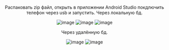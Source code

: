 <div align="center">  
  
Распаковать zip файл, открыть в приложении Android Studio покдлючить телефон через usb и запустить.
Через локальную бд.
  
![image](https://github.com/Leks2000/NotesMVVM/assets/107043945/36e4f5e1-23cf-47c0-befc-8113a7586a31)
![image](https://github.com/Leks2000/NotesMVVM/assets/107043945/efffb1f8-b3b4-4ea3-a1eb-11df44b13395)
![image](https://github.com/Leks2000/NotesMVVM/assets/107043945/611f3ecd-64dd-460a-bdb0-813db5ae99cb)
  
Через удалённую бд.  

![image](https://github.com/Leks2000/NotesMVVM/assets/107043945/7df0730b-6771-404d-96d6-5a66ae87058b)
![image](https://github.com/Leks2000/NotesMVVM/assets/107043945/151eca67-01ce-4860-93a7-d37ec41e2b22)
</div>  
